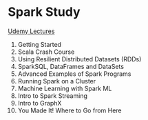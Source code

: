 # Spark Study

[Udemy Lectures](https://www.udemy.com/course/apache-spark-with-scala-hands-on-with-big-data)

1. Getting Started
2. Scala Crash Course
3. Using Resilient Distributed Datasets (RDDs)
4. SparkSQL, DataFrames and DataSets
5. Advanced Examples of Spark Programs
6. Running Spark on a Cluster
7. Machine Learning with Spark ML
8. Intro to Spark Streaming
9. Intro to GraphX
10. You Made It! Where to Go from Here

